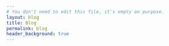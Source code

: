 ```yaml
---
# You don't need to edit this file, it's empty on purpose.
layout: blog
title: Blog
permalink: blog
header_background: true
---
```

